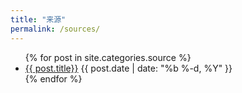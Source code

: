 ```yaml
---
title: "来源"
permalink: /sources/
---
```


<ul class="myposts">
{% for post in site.categories.source %}
    <li><a href="{{ post.url }}">{{ post.title}}</a>
    <span class="postDate">{{ post.date | date: "%b %-d, %Y" }}</span>
    </li>
{% endfor %}
</ul>
